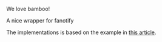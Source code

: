 We love bamboo!

A nice wrapper for fanotify

The implementations is based on the example in [this article](https://lwn.net/Articles/339253/).
